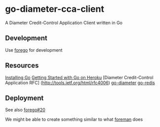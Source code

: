 # go-diameter-cca-client

A Diameter Credit-Control Application Client written in Go

## Development

Use [forego](https://github.com/ddollar/forego) for development

## Resources

[Installing Go](http://blog.labix.org/2013/06/15/in-flight-deb-packages-of-go)
[Getting Started with Go on Heroku](http://mmcgrana.github.io/2012/09/getting-started-with-go-on-heroku.html)
[Diameter Credit-Control Application RFC] (http://tools.ietf.org/html/rfc4006)
[go-diameter](https://github.com/fiorix/go-diameter)
[go-redis](https://github.com/fiorix/go-redis)

## Deployment

See also [forego#20](https://github.com/ddollar/forego/issues/20)

We might be able to create something similar to what [foreman](https://github.com/ddollar/foreman/blob/master/lib/foreman/export/upstart.rb) does
